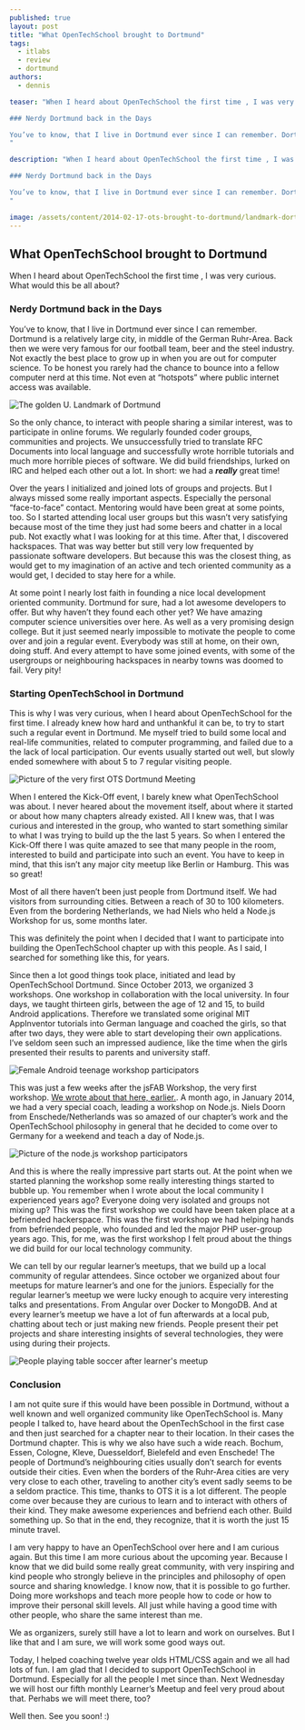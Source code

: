 ```yaml
---
published: true
layout: post
title: "What OpenTechSchool brought to Dortmund"
tags:
  - itlabs
  - review
  - dortmund
authors:
  - dennis

teaser: "When I heard about OpenTechSchool the first time , I was very curious. What would this be all about?

### Nerdy Dortmund back in the Days

You’ve to know, that I live in Dortmund ever since I can remember. Dortmund is a relatively large city, in middle of the German Ruhr-Area. Back then we were very famous for our football team, beer and the steel industry. Not exactly the best place to grow up in when you are out for computer science. To be honest you rarely had the chance to bounce into a fellow computer nerd at this time. Not even at “hotspots” where public internet access was available.
"

description: "When I heard about OpenTechSchool the first time , I was very curious. What would this be all about?

### Nerdy Dortmund back in the Days

You’ve to know, that I live in Dortmund ever since I can remember. Dortmund is a relatively large city, in middle of the German Ruhr-Area. Back then we were very famous for our football team, beer and the steel industry. Not exactly the best place to grow up in when you are out for computer science. To be honest you rarely had the chance to bounce into a fellow computer nerd at this time. Not even at “hotspots” where public internet access was available.
"

image: /assets/content/2014-02-17-ots-brought-to-dortmund/landmark-dortmund.jpg
---
```


## What OpenTechSchool brought to Dortmund

When I heard about OpenTechSchool the first time , I was very curious. What would this be all about?

### Nerdy Dortmund back in the Days

You’ve to know, that I live in Dortmund ever since I can remember. Dortmund is a relatively large city, in middle of the German Ruhr-Area. Back then we were very famous for our football team, beer and the steel industry. Not exactly the best place to grow up in when you are out for computer science. To be honest you rarely had the chance to bounce into a fellow computer nerd at this time. Not even at “hotspots” where public internet access was available.

![The golden U. Landmark of Dortmund](/assets/content/2014-02-17-ots-brought-to-dortmund/landmark-dortmund.jpg)

So the only chance, to interact with people sharing a similar interest, was to participate in online forums. We regularly founded coder groups, communities and projects. We unsuccessfully tried to translate RFC Documents into local language and successfully wrote horrible tutorials and much more horrible pieces of software. We did build friendships, lurked on IRC and helped each other out a lot. In short: we had a ***really*** great time!

Over the years I initialized and joined lots of groups and projects. But I always missed some really important aspects. Especially the personal “face-to-face” contact. Mentoring would have been great at some points, too. So I started attending local user groups but this wasn’t very satisfying because most of the time they just had some beers and chatter in a local pub. Not exactly what I was looking for at this time. After that, I discovered hackspaces. That was way better but still very low frequented by passionate software developers. But because this was the closest thing, as would get to my imagination of an active and tech oriented community as a would get, I decided to stay here for a while.

At some point I nearly lost faith in founding a nice local development oriented community. Dortmund for sure, had a lot awesome developers to offer. But why haven’t they found each other yet? We have amazing computer science universities over here. As well as a very promising design college. But it just seemed nearly impossible to motivate the people to come over and join a regular event. Everybody was still at home, on their own, doing stuff. And every attempt to have some joined events, with some of the usergroups or neighbouring hackspaces in nearby towns was doomed to fail. Very pity!


### Starting OpenTechSchool in Dortmund 

This is why I was very curious, when I heard about OpenTechSchool for the first time. I already knew how hard and unthankful it can be, to try to start such a regular event in Dortmund. Me myself tried to build some local and real-life communities, related to computer programming, and failed due to a the lack of local participation. Our events usually started out well, but slowly ended somewhere with about 5 to 7 regular visiting people.


![Picture of the very first OTS Dortmund Meeting](/assets/content/2014-02-17-ots-brought-to-dortmund/ots-kickoff.jpg)

When I entered the Kick-Off event, I barely knew what OpenTechSchool was about. I never heared about the movement itself, about where it started or about how many chapters already existed. All I knew was, that I was curious and interested in the group, who wanted to start something similar to what I was trying to build up the the last 5 years. So when I entered the Kick-Off there I was quite amazed to see that many people in the room, interested to build and participate into such an event. You have to keep in mind, that this isn’t any major city meetup like Berlin or Hamburg. This was so great! 

Most of all there haven’t been just people from Dortmund itself. We had visitors from surrounding cities. Between a reach of 30 to 100 kilometers. Even from the bordering Netherlands, we had Niels who held a Node.js Workshop for us, some months later.

This was definitely the point when I decided that I want to participate into building the OpenTechSchool chapter up with this people. As I said, I searched for something like this, for years.

Since then a lot good things took place, initiated and lead by OpenTechSchool Dortmund.
Since October 2013, we organized 3 workshops. One workshop in collaboration with the local university. In four days, we taught thirteen girls, between the age of 12 and 15, to build Android applications. Therefore we translated some original MIT AppInventor tutorials into German language and coached the girls, so that after two days, they were able to start developing their own applications. I’ve seldom seen such an impressed audience, like the time when the girls presented their results to parents and university staff. 

![Female Android teenage workshop participators](/assets/content/2014-02-17-ots-brought-to-dortmund/app-inventor-workshop.jpg)

This was just a few weeks after the jsFAB Workshop, the very first workshop. [We wrote about that here, earlier.](/2013/10/jsfab-dortmund-october.html). A month ago, in January 2014, we had a very special coach, leading a workshop on Node.js. Niels Doorn from Enschede/Netherlands was so amazed of our chapter’s work and the OpenTechSchool philosophy in general that he decided to come over to Germany for a weekend and teach a day of Node.js.

![Picture of the node.js workshop participators](/assets/content/2014-02-17-ots-brought-to-dortmund/nodejs-workshop.jpg)

And this is where the really impressive part starts out. At the point when we started planning the workshop some really interesting things started to bubble up. You remember when I wrote about the local community I experienced years ago? Everyone doing very isolated and groups not mixing up? This was the first workshop we could have been taken place at a befriended hackerspace. This was the first workshop we had helping hands from befriended people, who founded and led the major PHP user-group years ago. This, for me, was the first workshop I felt proud about the things we did build for our local technology community.

We can tell by our regular learner’s meetups, that we build up a local community of regular attendees. Since october we organized about four meetups for mature learner’s and one for the juniors. Especially for the regular learner’s meetup we were lucky enough to acquire very interesting talks and presentations. From Angular over Docker to MongoDB. And at every learner’s meetup we have a lot of fun afterwards at a local pub, chatting about tech or just making new friends. People present their pet projects and share interesting insights of several technologies, they were using during their projects.

![People playing table soccer after learner's meetup](/assets/content/2014-02-17-ots-brought-to-dortmund/meetup-afterhour.jpg)


### Conclusion

I am not quite sure if this would have been possible in Dortmund, without a well known and well organized community like OpenTechSchool is. Many people I talked to, have heard about the OpenTechSchool in the first case and then just searched for a chapter near to their location. In their cases the Dortmund chapter. This is why we also have such a wide reach. Bochum, Essen, Cologne, Kleve, Duesseldorf, Bielefeld and even Enschede! The people of Dortmund’s neighbouring cities usually don’t search for events outside their cities. Even when the borders of the Ruhr-Area cities are very very close to each other, traveling to another city’s event sadly seems to be a seldom practice. This time, thanks to OTS it is a lot different. The people come over because they are curious to learn and to interact with others of their kind. They make awesome experiences and befriend each other. Build something up. So that in the end, they recognize, that it is worth the just 15 minute travel.

I am very happy to have an OpenTechSchool over here and I am curious again. But this time I am more curious about the upcoming year. Because I know that we did build some really great community, with very inspiring and kind people who strongly believe in the principles and philosophy of open source and sharing knowledge. I know now, that it is possible to go further. Doing more workshops and teach more people how to code or how to improve their personal skill levels. All just while having a good time with other people, who share the same interest than me.

We as organizers, surely still have a lot to learn and work on ourselves. But I like that and I am sure, we will work some good ways out. 

Today, I helped coaching twelve year olds HTML/CSS again and we all had lots of fun. I am glad that I decided to support OpenTechSchool in Dortmund. Especially for all the people I met since than. Next Wednesday we will host our fifth monthly Learner’s Meetup and feel very proud about that. Perhabs we will meet there, too?

Well then. See you soon! :)

